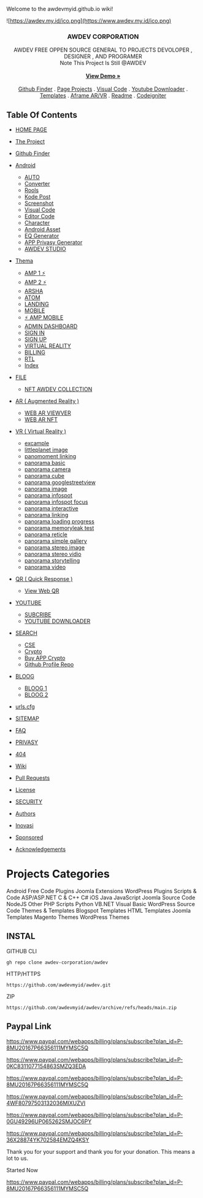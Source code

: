 Welcome to the awdevmyid.github.io wiki!

<p align="center"> 
  
![https://awdev.my.id/ico.png](https://www.awdev.my.id/ico.png)

</p>


  <h3 align="center">AWDEV CORPORATION</h3>

  <p align="center">
AWDEV FREE OPPEN SOURCE GENERAL TO PROJECTS DEVOLOPER , DESIGNER , AND PROGRAMER  <br/>
    Note This Project Is Still @AWDEV
    <br/>
    <br/>
    <a href="https://www.awdev.my.id"><strong>View Demo »</strong></a>
    <br/>
    <br/>
    <a href="https://www.awdev.my.id/GitHub-Finder/index.html">Github Finder</a>
    .
    <a href="https://www.awdev.my.id/home.html ">Page Projects</a>
    .
    <a href="https://www.awdev.my.id/android/vc/index.html">Visual Code</a>
    .
    <a href="https://www.awdev.my.id/youtube/downloader.html">Youtube Downloader</a>
    .
    <a href="https://www.awdev.my.id/thema">Templates</a>   
 .
    <a href="https://aframe.awdev.my.id/">Aframe AR/VR</a> 
 .
    <a href="https://readme.awdev.my.id/">Readme</a>  
.
    <a href="https://codeigniter.awdev.my.id/">Codeigniter</a>  

  </p>
</p>



## Table Of Contents

- [HOME PAGE](https://www.awdev.my.id)
- [The Project](https://www.awdev.my.id/home.html)
- [Github Finder](https://www.awdev.my.id/GitHub-Finder/index.html)
- [Android](https://www.awdev.my.id/android)
  - [AUTO](https://www.awdev.my.id/android/auto)
  - [Converter](https://www.awdev.my.id/android/auto/convert.html)
  - [Rools](https://www.awdev.my.id/android/auto/rools.html)
  - [Kode Post](https://www.awdev.my.id/android/kodepost)
  - [Screenshot](https://www.awdev.my.id/android/screen/index.html)
  - [Visual Code](https://www.awdev.my.id/android/vc/index.html)
  - [Editor Code](https://www.awdev.my.id/android/vc/editor.html)
  - [Character](https://www.awdev.my.id/android/character.html)
  - [Android Asset](https://www.awdev.my.id/android/index.html)
  - [EQ Generator](http://www.awdev.my.id/android/EQ/index.html)
  - [APP Privasy Generator](https://www.awdev.my.id/android/privasy/index.html)
  - [AWDEV STUDIO](www.awdev.my.id/android/studio/index.html)
- [Thema](https://www.awdev.my.id/thema)
  - [AMP 1 ⚡](https://www.awdev.my.id/thema/amp/v1.html)
  - [AMP 2 ⚡](https://www.awdev.my.id/thema/amp/v2.html)
  - [ARSHA](https://www.awdev.my.id/thema/arsha/index.html)
  - [ATOM](https://www.awdev.my.id/thema/atom/index.html)
  - [LANDING](https://www.awdev.my.id/thema/landing/index.html)
  - [MOBILE](https://www.awdev.my.id/thema/mobile/index.html)
  - [⚡ AMP MOBILE](https://www.awdev.my.id/thema/mobile/amp.html)
  - [ADMIN DASHBOARD](https://www.awdev.my.id/thema/pages/dashboard.html)
  - [SIGN IN](https://www.awdev.my.id/thema/pages/sign-in.html)
  - [SIGN UP](https://www.awdev.my.id/thema/pages/sign-up.html)
  - [VIRTUAL REALITY](https://www.awdev.my.id/thema/pages/virtual-reality.html)
  - [BILLING](https://www.awdev.my.id/thema/pages/billing.html)
  - [RTL](https://www.awdev.my.id/thema/rtl.html)
  - [Index](https://www.awdev.my.id/thema/index.html)
- [FILE](https://www.awdev.my.id/file)
  - [NFT AWDEV COLLECTION](https://www.awdev.my.id/file/index.html)
- [AR ( Augmented Reality )](https://www.awdev.my.id/ar/)
  - [WEB AR VIEWVER](https://www.awdev.my.id/ar/index.html)
  - [WEB AR NFT](https://www.awdev.my.id/ar/nft.html)
- [VR ( Virtual Reality )](https://www.awdev.my.id/vr/)
  - [excample](https://www.awdev.my.id/vr/examples/)
  - [littleplanet image](https://www.awdev.my.id/vr/examples/littleplanet_image.html)
  - [panomoment linking](https://www.awdev.my.id/vr/examples/panomoment_linking.html)
  - [panorama basic](https://www.awdev.my.id/vr/examples/panorama_basic.html)
  - [panorama camera](https://www.awdev.my.id/vr/examples/panorama_camera.html)
  - [panorama cube](https://www.awdev.my.id/vr/examples/panorama_cube.html)
  - [panorama googlestreetview](https://www.awdev.my.id/vr/examples/panorama_googlestreetview.html)
  - [panorama image](https://www.awdev.my.id/vr/examples/panorama_image.html)
  - [panorama infospot](https://www.awdev.my.id/vr/examples/panorama_infospot.html)
  - [panorama infospot focus](https://www.awdev.my.id/vr/examples/panorama_infospot_focus.html)
  - [panorama interactive](https://www.awdev.my.id/vr/examples/panorama_interactive.html)
  - [panorama linking](https://www.awdev.my.id/vr/examples/panorama_linking.html)
  - [panorama loading progress](https://www.awdev.my.id/vr/examples/panorama_loading_progress.html)
  - [panorama memoryleak test](https://www.awdev.my.id/vr/examples/panorama_memoryleak_test.html)
  - [panorama reticle](https://www.awdev.my.id/vr/examples/panorama_reticle.html)
  - [panorama simple gallery](https://www.awdev.my.id/vr/examples/panorama_simple_gallery.html)
  - [panorama stereo image](https://www.awdev.my.id/vr/examples/panorama_stereo_image.html)
  - [panorama stereo vidio](https://www.awdev.my.id/vr/examples/panorama_stereo_video.html)
  - [panorama storytelling](https://www.awdev.my.id/vr/examples/panorama_storytelling.html)
  - [panorama video](https://www.awdev.my.id/vr/examples/panorama_video.html)
- [QR ( Quick Response )](https://qr.awdev.my.id)
  - [View Web QR](https://qr.awdev.my.id/v3)
- [YOUTUBE](https://youtube.com/channel/UCyp-Fn_0Ek4_aXIFbcWaq0w)
  - [SUBCRIBE](https://youtube.com/channel/UCyp-Fn_0Ek4_aXIFbcWaq0w)
  - [YOUTUBE DOWNLOADER](https://www.awdev.my.id/youtube/downloader.html)
- [SEARCH](http://www.awdev.my.id/search/)
  - [CSE](http://www.awdev.my.id/search/cse.html)
  - [Crypto](http://www.awdev.my.id/search/crypto/index.html)
  - [Buy APP Crypto](https://www.paypal.com/cgi-bin/webscr?cmd=_s-xclick&hosted_button_id=82DLHDSRV7J68)
  - [Github Profile Repo](http://www.awdev.my.id/search/github/index.html)
- [BLOOG](http://www.awdev.my.id/blog)
  - [BLOOG 1](http://www.awdev.my.id/blog/a1.html)
  - [BLOOG 2](http://www.awdev.my.id/blog/a2.html)
- [urls.cfg](http://www.awdev.my.id/urls.cfg)
- [SITEMAP](https://www.awdev.my.id/sitemap.txt)
- [FAQ](https://www.awdev.my.id/faq.html)
- [PRIVASY](https://www.awdev.my.id/privasy.html)
- [404](https://www.awdev.my.id/404.html)

- [Wiki](https://github.com/awdevmyid/awdev.wiki.git)
- [Pull Requests](https://github.com/awdevmyid/awdev/pulls)
- [License](LICENSE)
- [SECURITY](SECURITY.md)
- [Authors](#authors)
- [Inovasi](https://www.paypal.com/invoice/p/#KABVQRFBGDMQCPJ6)
- [Sponsored](https://github.com/sponsors/wahyu9kdl)
- [Acknowledgements](#acknowledgements)

# Projects Categories
Android
Free Code
Plugins
Joomla Extensions
WordPress Plugins
Scripts & Code
ASP/ASP.NET
C & C++
C#
iOS
Java
JavaScript
Joomla Source Code
NodeJS
Other
PHP Scripts
Python
VB.NET
Visual Basic
WordPress Source Code
Themes & Templates
Blogspot Templates
HTML Templates
Joomla Templates
Magento Themes
WordPress Themes



## INSTAL

GITHUB CLI
```
gh repo clone awdev-corporation/awdev
```
HTTP/HTTPS

```
https://github.com/awdevmyid/awdev.git
```
ZIP
```
https://github.com/awdevmyid/awdev/archive/refs/heads/main.zip
```

## Paypal Link

https://www.paypal.com/webapps/billing/plans/subscribe?plan_id=P-8MU20167P66356111MYMSC5Q

https://www.paypal.com/webapps/billing/plans/subscribe?plan_id=P-0KC8311077154863SMZQ3EDA

https://www.paypal.com/webapps/billing/plans/subscribe?plan_id=P-8MU20167P66356111MYMSC5Q

https://www.paypal.com/webapps/billing/plans/subscribe?plan_id=P-4WF80797503132036MIXUZVI

https://www.paypal.com/webapps/billing/plans/subscribe?plan_id=P-0GU49296UP065262SMJOC6PY

https://www.paypal.com/webapps/billing/plans/subscribe?plan_id=P-36X28874YK702584EMZQ4KSY

Thank you for your support and thank you for your donation. This means a lot to us.


Started Now

https://www.paypal.com/webapps/billing/plans/subscribe?plan_id=P-8MU20167P66356111MYMSC5Q

